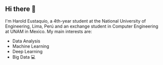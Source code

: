 ## Hi there 👋
I'm Harold Eustaquio, a 4th-year student at the National University of Engineering, Lima, Perú and an exchange student in Computer Engineering at UNAM in Mexico. My main interests are:
- Data Analysis
- Machine Learning
- Deep Learning
- Big Data 💻

<!--
- 🔭 I’m currently working on ...
- 🌱 I’m currently learning ...
- 👯 I’m looking to collaborate on ...
- 🤔 I’m looking for help with ...
- 💬 Ask me about ...
- 📫 How to reach me: ...
- 😄 Pronouns: ...
- ⚡ Fun fact: ...
-->

